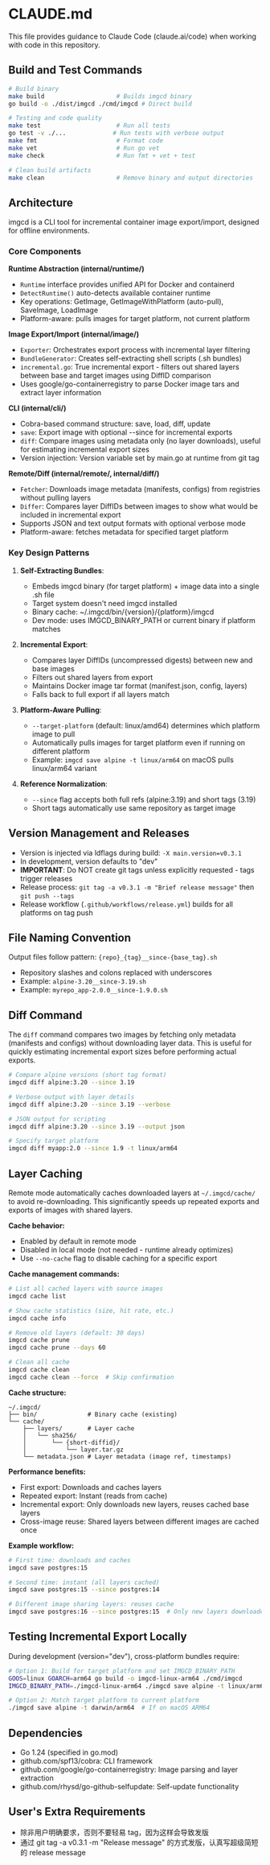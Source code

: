 # CLAUDE.md

This file provides guidance to Claude Code (claude.ai/code) when working with code in this repository.

## Build and Test Commands

```bash
# Build binary
make build                    # Builds imgcd binary
go build -o ./dist/imgcd ./cmd/imgcd # Direct build

# Testing and code quality
make test                     # Run all tests
go test -v ./...             # Run tests with verbose output
make fmt                      # Format code
make vet                      # Run go vet
make check                    # Run fmt + vet + test

# Clean build artifacts
make clean                    # Remove binary and output directories
```

## Architecture

imgcd is a CLI tool for incremental container image export/import, designed for offline environments.

### Core Components

**Runtime Abstraction (internal/runtime/)**

-   `Runtime` interface provides unified API for Docker and containerd
-   `DetectRuntime()` auto-detects available container runtime
-   Key operations: GetImage, GetImageWithPlatform (auto-pull), SaveImage, LoadImage
-   Platform-aware: pulls images for target platform, not current platform

**Image Export/Import (internal/image/)**

-   `Exporter`: Orchestrates export process with incremental layer filtering
-   `BundleGenerator`: Creates self-extracting shell scripts (.sh bundles)
-   `incremental.go`: True incremental export - filters out shared layers between base and target images using DiffID comparison
-   Uses google/go-containerregistry to parse Docker image tars and extract layer information

**CLI (internal/cli/)**

-   Cobra-based command structure: save, load, diff, update
-   `save`: Export image with optional --since for incremental exports
-   `diff`: Compare images using metadata only (no layer downloads), useful for estimating incremental export sizes
-   Version injection: Version variable set by main.go at runtime from git tag

**Remote/Diff (internal/remote/, internal/diff/)**

-   `Fetcher`: Downloads image metadata (manifests, configs) from registries without pulling layers
-   `Differ`: Compares layer DiffIDs between images to show what would be included in incremental export
-   Supports JSON and text output formats with optional verbose mode
-   Platform-aware: fetches metadata for specified target platform

### Key Design Patterns

1. **Self-Extracting Bundles**:

    - Embeds imgcd binary (for target platform) + image data into a single .sh file
    - Target system doesn't need imgcd installed
    - Binary cache: ~/.imgcd/bin/{version}/{platform}/imgcd
    - Dev mode: uses IMGCD_BINARY_PATH or current binary if platform matches

2. **Incremental Export**:

    - Compares layer DiffIDs (uncompressed digests) between new and base images
    - Filters out shared layers from export
    - Maintains Docker image tar format (manifest.json, config, layers)
    - Falls back to full export if all layers match

3. **Platform-Aware Pulling**:

    - `--target-platform` (default: linux/amd64) determines which platform image to pull
    - Automatically pulls images for target platform even if running on different platform
    - Example: `imgcd save alpine -t linux/arm64` on macOS pulls linux/arm64 variant

4. **Reference Normalization**:
    - `--since` flag accepts both full refs (alpine:3.19) and short tags (3.19)
    - Short tags automatically use same repository as target image

## Version Management and Releases

-   Version is injected via ldflags during build: `-X main.version=v0.3.1`
-   In development, version defaults to "dev"
-   **IMPORTANT**: Do NOT create git tags unless explicitly requested - tags trigger releases
-   Release process: `git tag -a v0.3.1 -m "Brief release message"` then `git push --tags`
-   Release workflow (`.github/workflows/release.yml`) builds for all platforms on tag push

## File Naming Convention

Output files follow pattern: `{repo}_{tag}__since-{base_tag}.sh`

-   Repository slashes and colons replaced with underscores
-   Example: `alpine-3.20__since-3.19.sh`
-   Example: `myrepo_app-2.0.0__since-1.9.0.sh`

## Diff Command

The `diff` command compares two images by fetching only metadata (manifests and configs) without downloading layer data. This is useful for quickly estimating incremental export sizes before performing actual exports.

```bash
# Compare alpine versions (short tag format)
imgcd diff alpine:3.20 --since 3.19

# Verbose output with layer details
imgcd diff alpine:3.20 --since 3.19 --verbose

# JSON output for scripting
imgcd diff alpine:3.20 --since 3.19 --output json

# Specify target platform
imgcd diff myapp:2.0 --since 1.9 -t linux/arm64
```

## Layer Caching

Remote mode automatically caches downloaded layers at `~/.imgcd/cache/` to avoid re-downloading. This significantly speeds up repeated exports and exports of images with shared layers.

**Cache behavior:**
- Enabled by default in remote mode
- Disabled in local mode (not needed - runtime already optimizes)
- Use `--no-cache` flag to disable caching for a specific export

**Cache management commands:**

```bash
# List all cached layers with source images
imgcd cache list

# Show cache statistics (size, hit rate, etc.)
imgcd cache info

# Remove old layers (default: 30 days)
imgcd cache prune
imgcd cache prune --days 60

# Clean all cache
imgcd cache clean
imgcd cache clean --force  # Skip confirmation
```

**Cache structure:**
```
~/.imgcd/
├── bin/              # Binary cache (existing)
└── cache/
    ├── layers/       # Layer cache
    │   └── sha256/
    │       └── {short-diffid}/
    │           └── layer.tar.gz
    └── metadata.json # Layer metadata (image ref, timestamps)
```

**Performance benefits:**
- First export: Downloads and caches layers
- Repeated export: Instant (reads from cache)
- Incremental export: Only downloads new layers, reuses cached base layers
- Cross-image reuse: Shared layers between different images are cached once

**Example workflow:**
```bash
# First time: downloads and caches
imgcd save postgres:15

# Second time: instant (all layers cached)
imgcd save postgres:15 --since postgres:14

# Different image sharing layers: reuses cache
imgcd save postgres:16 --since postgres:15  # Only new layers downloaded
```

## Testing Incremental Export Locally

During development (version="dev"), cross-platform bundles require:

```bash
# Option 1: Build for target platform and set IMGCD_BINARY_PATH
GOOS=linux GOARCH=arm64 go build -o imgcd-linux-arm64 ./cmd/imgcd
IMGCD_BINARY_PATH=./imgcd-linux-arm64 ./imgcd save alpine -t linux/arm64

# Option 2: Match target platform to current platform
./imgcd save alpine -t darwin/arm64  # If on macOS ARM64
```

## Dependencies

-   Go 1.24 (specified in go.mod)
-   github.com/spf13/cobra: CLI framework
-   github.com/google/go-containerregistry: Image parsing and layer extraction
-   github.com/rhysd/go-github-selfupdate: Self-update functionality

## User's Extra Requirements

-   除非用户明确要求，否则不要轻易 tag，因为这样会导致发版
-   通过 git tag -a v0.3.1 -m "Release message" 的方式发版，认真写超级简短的 release message
